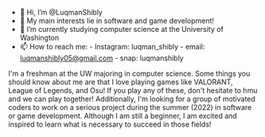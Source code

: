 - 👋 Hi, I’m @LuqmanShibly
- 👀 My main interests lie in software and game development!
- 🌱 I’m currently studying computer science at the University of Washington
- 📫 How to reach me: 
      - Instagram: luqman_shibly
      - email: luqmanshibly05@gmail.com
      - snap: luqmanshibly

I'm a freshman at the UW majoring in computer science.
Some things you should know about me are that I love playing games like VALORANT, League of Legends, and Osu! If you play any of these, don't hesitate to hmu and we can play together!
Additionally, I'm looking for a group of motivated coders to work on a serious project during the summer (2022) in software or game development. 
Although I am still a beginner, I am excited and inspired to learn what is necessary to succeed in those fields!
